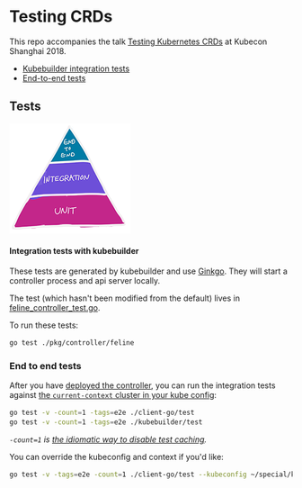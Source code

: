 # Testing CRDs

This repo accompanies the talk [Testing Kubernetes CRDs](https://kccncchina2018english.sched.com/event/FuJa/testing-kubernetes-crds-christie-wilson-google)
at Kubecon Shanghai 2018.

* [Kubebuilder integration tests](#integration-tests-with-kubebuilder)
* [End-to-end tests](#end-to-end-tests)

## Tests

![Test pyramid, unit at the bottom, then integration and end to end at the top](./pyramid.png)

#### Integration tests with kubebuilder

These tests are generated by kubebuilder and use [Ginkgo](https://github.com/onsi/ginkgo).
They will start a controller process and api server locally.

The test (which hasn't been modified from the default) lives in
[feline_controller_test.go](kubebuilder/pkg/controller/feline/feline_controller_test.go).

To run these tests:

```bash
go test ./pkg/controller/feline
```

### End to end tests

After you have [deployed the controller](DEVELOPMENT.md#deploying), you can run the integration tests against
[the `current-context` cluster in your kube config](https://kubernetes.io/docs/concepts/configuration/organize-cluster-access-kubeconfig/):

```bash
go test -v -count=1 -tags=e2e ./client-go/test
go test -v -count=1 -tags=e2e ./kubebuilder/test
```

_`-count=1` is [the idiomatic way to disable test caching](https://golang.org/doc/go1.10#test)._

You can override the kubeconfig and context if you'd like:

```bash
go test -v -tags=e2e -count=1 ./client-go/test --kubeconfig ~/special/kubeconfig --cluster myspecialcluster
```